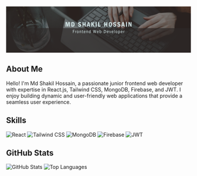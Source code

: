 ![Banner](https://github.com/Shakil4432/Shakil4432/blob/main/Black%20And%20Grey%20Professional%20Technology%20LinkedIn%20Banner%20(2).png?raw=true)

## About Me
Hello! I'm Md Shakil Hossain, a passionate junior frontend web developer with expertise in React.js, Tailwind CSS, MongoDB, Firebase, and JWT. I enjoy building dynamic and user-friendly web applications that provide a seamless user experience.

## Skills
![React](https://img.shields.io/badge/-React-black?logo=react&style=for-the-badge)
![Tailwind CSS](https://img.shields.io/badge/-Tailwind%20CSS-black?logo=tailwindcss&style=for-the-badge)
![MongoDB](https://img.shields.io/badge/-MongoDB-black?logo=mongodb&style=for-the-badge)
![Firebase](https://img.shields.io/badge/-Firebase-black?logo=firebase&style=for-the-badge)
![JWT](https://img.shields.io/badge/-JWT-black?logo=jsonwebtokens&style=for-the-badge)

## GitHub Stats
![GitHub Stats](https://github-readme-stats.vercel.app/api?username=Shakil4432&show_icons=true&hide_border=true&title_color=ff69b4&icon_color=ff69b4&text_color=ffffff&bg_color=282c34)
![Top Languages](https://github-readme-stats.vercel.app/api/top-langs/?username=Shakil4432&layout=compact&hide_border=true&title_color=ff69b4&text_color=ffffff&bg_color=282c34)

